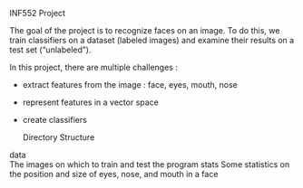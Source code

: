 INF552 Project

The goal of the project is to recognize faces on an image. To do this, we train classifiers on a dataset (labeled images) and examine their results on a test set (“unlabeled”).

In this project, there are multiple challenges : 

- extract features from the image : face, eyes, mouth, nose
- represent features in a vector space
- create classifiers

    Directory Structure

data  
  The images on which to train and test the program
stats
  Some statistics on the position and size of eyes, nose, and mouth in a face
